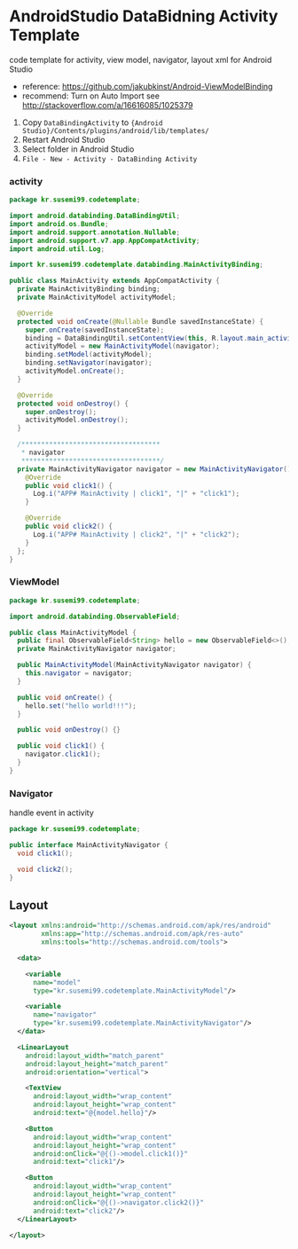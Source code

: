 # AndroidStudio DataBidning Activity Template
code template for activity, view model, navigator, layout xml for Android Studio

* reference: https://github.com/jakubkinst/Android-ViewModelBinding
* recommend: Turn on Auto Import see http://stackoverflow.com/a/16616085/1025379

1. Copy `DataBindingActivity` to `{Android Studio}/Contents/plugins/android/lib/templates/`
2. Restart Android Studio
3. Select folder in Android Studio
4. `File - New - Activity - DataBinding Activity`

### activity

```java
package kr.susemi99.codetemplate;

import android.databinding.DataBindingUtil;
import android.os.Bundle;
import android.support.annotation.Nullable;
import android.support.v7.app.AppCompatActivity;
import android.util.Log;

import kr.susemi99.codetemplate.databinding.MainActivityBinding;

public class MainActivity extends AppCompatActivity {
  private MainActivityBinding binding;
  private MainActivityModel activityModel;

  @Override
  protected void onCreate(@Nullable Bundle savedInstanceState) {
    super.onCreate(savedInstanceState);
    binding = DataBindingUtil.setContentView(this, R.layout.main_activity);
    activityModel = new MainActivityModel(navigator);
    binding.setModel(activityModel);
    binding.setNavigator(navigator);
    activityModel.onCreate();
  }

  @Override
  protected void onDestroy() {
    super.onDestroy();
    activityModel.onDestroy();
  }

  /***********************************
   * navigator
   ***********************************/
  private MainActivityNavigator navigator = new MainActivityNavigator() {
    @Override
    public void click1() {
      Log.i("APP# MainActivity | click1", "|" + "click1");
    }

    @Override
    public void click2() {
      Log.i("APP# MainActivity | click2", "|" + "click2");
    }
  };
}
```

### ViewModel

```java
package kr.susemi99.codetemplate;

import android.databinding.ObservableField;

public class MainActivityModel {
  public final ObservableField<String> hello = new ObservableField<>();
  private MainActivityNavigator navigator;

  public MainActivityModel(MainActivityNavigator navigator) {
    this.navigator = navigator;
  }

  public void onCreate() {
    hello.set("hello world!!!");
  }

  public void onDestroy() {}

  public void click1() {
    navigator.click1();
  }
}
```

### Navigator

handle event in activity

```java
package kr.susemi99.codetemplate;

public interface MainActivityNavigator {
  void click1();

  void click2();
}
```

## Layout

```xml
<layout xmlns:android="http://schemas.android.com/apk/res/android"
        xmlns:app="http://schemas.android.com/apk/res-auto"
        xmlns:tools="http://schemas.android.com/tools">

  <data>

    <variable
      name="model"
      type="kr.susemi99.codetemplate.MainActivityModel"/>

    <variable
      name="navigator"
      type="kr.susemi99.codetemplate.MainActivityNavigator"/>
  </data>

  <LinearLayout
    android:layout_width="match_parent"
    android:layout_height="match_parent"
    android:orientation="vertical">

    <TextView
      android:layout_width="wrap_content"
      android:layout_height="wrap_content"
      android:text="@{model.hello}"/>

    <Button
      android:layout_width="wrap_content"
      android:layout_height="wrap_content"
      android:onClick="@{()->model.click1()}"
      android:text="click1"/>

    <Button
      android:layout_width="wrap_content"
      android:layout_height="wrap_content"
      android:onClick="@{()->navigator.click2()}"
      android:text="click2"/>
  </LinearLayout>

</layout>
```
